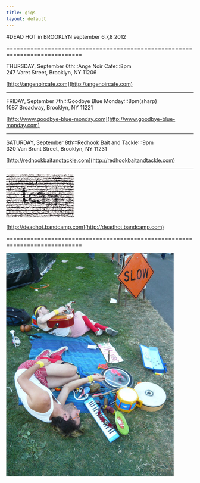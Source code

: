 ```yaml
---
title: gigs
layout: default
---
```


#DEAD HOT in BROOKLYN september 6,7,8 2012

============================================================================

THURSDAY, September 6th:::Ange Noir Cafe:::8pm  
247 Varet Street, Brooklyn, NY 11206

[http://angenoircafe.com](http://angenoircafe.com)  
************
FRIDAY, September 7th:::Goodbye Blue Monday:::8pm(sharp)  
1087 Broadway, Brooklyn, NY 11221

[http://www.goodbye-blue-monday.com](http://www.goodbye-blue-monday.com)  
************
SATURDAY, September 8th:::Redhook Bait and Tackle:::9pm  
320 Van Brunt Street, Brooklyn, NY 11231  

[http://redhookbaitandtackle.com](http://redhookbaitandtackle.com)  
*************
[<img src="/images/team_stamp.png" alt="team" />](http://deadhot.bandcamp.com)

[http://deadhot.bandcamp.com](http://deadhot.bandcamp.com)  

============================================================================

<img src="/images/LyingDown.jpg" alt="team" />
